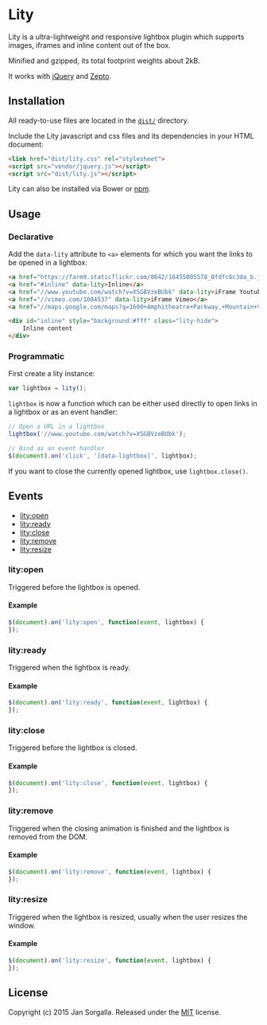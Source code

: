 Lity
====

Lity is a ultra-lightweight and responsive lightbox plugin which supports
images, iframes and inline content out of the box.

Minified and gzipped, its total footprint weights about 2kB.

It works with [jQuery](http://jquery.com) and [Zepto](http://zeptojs.com).

Installation
------------

All ready-to-use files are located in the [`dist/`](dist/) directory.

Include the Lity javascript and css files and its dependencies in your HTML
document:

```html
<link href="dist/lity.css" rel="stylesheet">
<script src="vendor/jquery.js"></script>
<script src="dist/lity.js"></script>
```

Lity can also be installed via Bower or [npm](https://www.npmjs.com/package/lity).

Usage
-----

### Declarative

Add the `data-lity` attribute to `<a>` elements for which you want the links to
be opened in a lightbox:

```html
<a href="https://farm9.staticflickr.com/8642/16455005578_0fdfc6c3da_b.jpg" data-lity>Image</a>
<a href="#inline" data-lity>Inline</a>
<a href="//www.youtube.com/watch?v=XSGBVzeBUbk" data-lity>iFrame Youtube</a>
<a href="//vimeo.com/1084537" data-lity>iFrame Vimeo</a>
<a href="//maps.google.com/maps?q=1600+Amphitheatre+Parkway,+Mountain+View,+CA" data-lity>Google Maps</a>

<div id="inline" style="background:#fff" class="lity-hide">
    Inline content
</div>
```

### Programmatic

First create a lity instance:

```javascript
var lightbox = lity();
```

`lightbox` is now a function which can be either used directly to open links in
a lightbox or as an event handler:

```javascript
// Open a URL in a lightbox
lightbox('//www.youtube.com/watch?v=XSGBVzeBUbk');

// Bind as an event handler
$(document).on('click', '[data-lightbox]', lightbox);
```

If you want to close the currently opened lightbox, use `lightbox.close()`.

Events
------

* [lity:open](#lityopen)
* [lity:ready](#lityready)
* [lity:close](#lityready)
* [lity:remove](#lityremove)
* [lity:resize](#lityresize)

### lity:open

Triggered before the lightbox is opened.

#### Example

```javascript
$(document).on('lity:open', function(event, lightbox) {
});
```

### lity:ready

Triggered when the lightbox is ready.

#### Example

```javascript
$(document).on('lity:ready', function(event, lightbox) {
});
```

### lity:close

Triggered before the lightbox is closed.

#### Example

```javascript
$(document).on('lity:close', function(event, lightbox) {
});
```

### lity:remove

Triggered when the closing animation is finished and the lightbox is removed
from the DOM.

#### Example

```javascript
$(document).on('lity:remove', function(event, lightbox) {
});
```

### lity:resize

Triggered when the lightbox is resized, usually when the user resizes the
window.

#### Example

```javascript
$(document).on('lity:resize', function(event, lightbox) {
});
```

License
-------

Copyright (c) 2015 Jan Sorgalla.
Released under the [MIT](LICENSE?raw=1) license.
